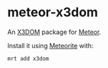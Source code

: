 meteor-x3dom
============

An [X3DOM](http://www.x3dom.org/) package for [Meteor](https://www.meteor.com/).

Install it using [Meteorite](https://github.com/oortcloud/meteorite) with:

    mrt add x3dom

